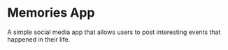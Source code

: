 # Memories App

A simple social media app that allows users to post interesting events that happened in their life.